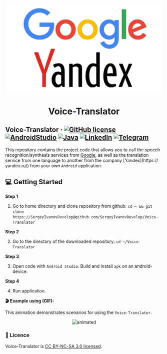 <p align="center">
  <a href="https://github.com/SergeyIvanovDevelop/Voice-Translator">
    <img alt="Voice-Translator" src="./resources/logo.png"/>
  </a>
</p>
<h1 align="center">
  Voice-Translator
</h1>

## Voice-Translator &middot; [![GitHub license](https://img.shields.io/badge/license-CC%20BY--NC--SA%203.0-blue)](./LICENSE) [![AndroidStudio](https://img.shields.io/badge/IDE-AndroidStudio-blue)](https://developer.android.com/studio) [![Java](https://img.shields.io/badge/lang-Java-9cf)](https://www.java.com/) [![LinkedIn](https://img.shields.io/badge/linkedin-Sergey%20Ivanov-blue)](https://www.linkedin.com/in/sergey-ivanov-33413823a/) [![Telegram](https://img.shields.io/badge/telegram-%40SergeyIvanov__dev-blueviolet)](https://t.me/SergeyIvanov_dev) ##

This repository contains the project code that allows you to call the speech recognition/synthesis services from [Google](https://www.google.com/), as well as the translation service from one language to another from the company [Yandex](https:// yandex.ru/) from your own `Android` application.

## :computer: Getting Started  ##

**Step 1**

1. Go to home directory and clone repository from github: `cd ~ && git clone https://SergeyIvanovDevelop@github.com/SergeyIvanovDevelop/Voice-Translator`

**Step 2**<br>

2. Go to the directory of the downloaded repository: `cd ~/Voice-Translator`

**Step 3**<br>

3. Open code with `Android Studio`. Build and install `apk` on an android-device.


**Step 4**<br>

4. Run application.


**:clapper: Example using (GIF):**<br>

This animation demonstrates scenarios for using the `Voice-Translator`.<br>

<p align="center">
  <img src="./resources/Voice-Translator.gif" alt="animated" />
</p>

### :bookmark_tabs: Licence ###
Voice-Translator is [CC BY-NC-SA 3.0 licensed](./LICENSE).
